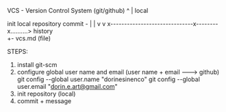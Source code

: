 VCS - Version Control System (git/github)
                               ^
                               |
                             local  







init local repository         commit - 
|                              |
v                              v
x------------------------------x--------x..........> history
 \
  +- vcs.md (file)









STEPS:
1. install git-scm
2. configure global user name and email (user name + email ---> github)
    git config --global user.name "dorinesinenco"
    git config --global user.email "dorin.e.art@gmail.com"
3. init repository (local)    
4. commit + message